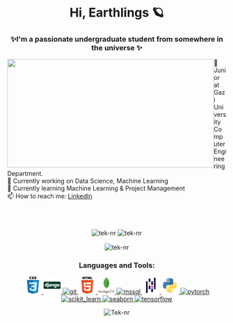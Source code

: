 
<h1 align="center"> Hi, Earthlings 🪐</h1>
<h3 align="center">✨I'm a passionate undergraduate student from somewhere in the universe ✨</h3>

<div>
 
<img align="left" src = "https://camo.githubusercontent.com/f2c0d48918dd65b9b4ed7580e06500686775cbcd0c73e8cef52ede011773728b/68747470733a2f2f6d656469612e67697068792e636f6d2f6d656469612f674142504c56346c4a3577734d2f67697068792e676966" width="475" height="250">

🌙 Junior at Gazi University Computer Engineering Department. <br>
👾 Currently working on Data Science, Machine Learning <br>
🤖 Currently learning Machine Learning & Project Management <br>
📫 How to reach me: <a href="https://www.linkedin.com/in/hilalntek/">LinkedIn</a> <br>
 </div>

<br><br>

<div align="center">
<a><img  src="https://github-readme-stats.vercel.app/api?username=Tek-nr&show_icons=true&theme=radical" alt="tek-nr" width="49%"></a>
<a><img  src="https://github-readme-streak-stats.herokuapp.com/?user=tek-nr&theme=radical" alt="tek-nr" width="49%"></a>
<p><img align="center" src="https://github-readme-stats.vercel.app/api/top-langs?username=tek-nr&show_icons=true&locale=en&layout=compact&theme=radical" alt="tek-nr" width="40%"></p>
</div>

<!--<a href="https://github.com/Tek-nr/a-life-on-the-street">
  <img align="center" src="https://github-readme-stats.vercel.app/api/pin/?username=Tek-nr&repo=a-life-on-the-street&theme=radical" />
</a>
<a href="https://github.com/Tek-nr/BTSvsALL">
  <img align="center" src="https://github-readme-stats.vercel.app/api/pin/?username=Tek-nr&repo=BTSvsALL&theme=radical" />
</a>-->


<h3 align="center">Languages and Tools:</h3>
<p align="center"> <a href="https://www.w3schools.com/css/" target="_blank" rel="noreferrer"> <img src="https://raw.githubusercontent.com/devicons/devicon/master/icons/css3/css3-original-wordmark.svg" alt="css3" width="40" height="40"/> </a> <a href="https://www.djangoproject.com/" target="_blank" rel="noreferrer"> <img src="https://raw.githubusercontent.com/devicons/devicon/master/icons/django/django-original.svg" alt="django" width="40" height="40"/> </a> <a href="https://git-scm.com/" target="_blank" rel="noreferrer"> <img src="https://www.vectorlogo.zone/logos/git-scm/git-scm-icon.svg" alt="git" width="40" height="40"/> </a> <a href="https://www.w3.org/html/" target="_blank" rel="noreferrer"> <img src="https://raw.githubusercontent.com/devicons/devicon/master/icons/html5/html5-original-wordmark.svg" alt="html5" width="40" height="40"/> </a> <a href="https://www.mongodb.com/" target="_blank" rel="noreferrer"> <img src="https://raw.githubusercontent.com/devicons/devicon/master/icons/mongodb/mongodb-original-wordmark.svg" alt="mongodb" width="40" height="40"/> </a> <a href="https://www.microsoft.com/en-us/sql-server" target="_blank" rel="noreferrer"> <img src="https://www.svgrepo.com/show/303229/microsoft-sql-server-logo.svg" alt="mssql" width="40" height="40"/> </a> <a href="https://pandas.pydata.org/" target="_blank" rel="noreferrer"> <img src="https://raw.githubusercontent.com/devicons/devicon/2ae2a900d2f041da66e950e4d48052658d850630/icons/pandas/pandas-original.svg" alt="pandas" width="40" height="40"/> </a> <a href="https://www.python.org" target="_blank" rel="noreferrer"> <img src="https://raw.githubusercontent.com/devicons/devicon/master/icons/python/python-original.svg" alt="python" width="40" height="40"/> </a> <a href="https://pytorch.org/" target="_blank" rel="noreferrer"> <img src="https://www.vectorlogo.zone/logos/pytorch/pytorch-icon.svg" alt="pytorch" width="40" height="40"/> </a> <a href="https://scikit-learn.org/" target="_blank" rel="noreferrer"> <img src="https://upload.wikimedia.org/wikipedia/commons/0/05/Scikit_learn_logo_small.svg" alt="scikit_learn" width="40" height="40"/> </a> <a href="https://seaborn.pydata.org/" target="_blank" rel="noreferrer"> <img src="https://seaborn.pydata.org/_images/logo-mark-lightbg.svg" alt="seaborn" width="40" height="40"/> </a> <a href="https://www.tensorflow.org" target="_blank" rel="noreferrer"> <img src="https://www.vectorlogo.zone/logos/tensorflow/tensorflow-icon.svg" alt="tensorflow" width="40" height="40"/> </a> </p>

<p align="center"> <img src="https://komarev.com/ghpvc/?username=Tek-nr&label=Profile%20views&color=0e75b6&style=flat" alt="Tek-nr" /> </p>


